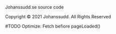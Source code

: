 Johanssudd.se source code

Copyright © 2021 Johanssudd. All Rights Reserved

#TODO
Optimize:
  Fetch befiore pageLoaded()
